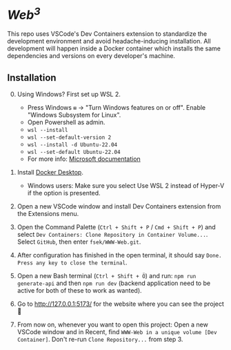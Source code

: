 # <em>Web<sup>3</sup></em>

This repo uses VSCode's Dev Containers extension to standardize the development environment and avoid headache-inducing installation. All development will happen inside a Docker container which installs the same dependencies and versions on every developer's machine.

## Installation
0. Using Windows? First set up WSL 2.
    - Press Windows `⊞` -> "Turn Windows features on or off". Enable "Windows Subsystem for Linux".
    - Open Powershell as admin.
    - `wsl --install`  
    - `wsl --set-default-version 2`
    - `wsl --install -d Ubuntu-22.04`
    - `wsl --set-default Ubuntu-22.04`
    -  For more info: [Microsoft documentation](https://learn.microsoft.com/en-us/windows/wsl/install)


1. Install [Docker Desktop](https://www.docker.com/products/docker-desktop/).

    - Windows users: Make sure you select Use WSL 2 instead of Hyper-V if the option is presented.

2. Open a new VSCode window and install Dev Containers extension from the Extensions menu.
 
3. Open the Command Palette (`Ctrl + Shift + P` / `Cmd + Shift + P`) and select `Dev Containers: Clone Repository in Container Volume...`. Select `GitHub`, then enter `fsek/WWW-Web.git`.

4. After configuration has finished in the open terminal, it should say `Done. Press any key to close the terminal`. 

5. Open a new Bash terminal (`Ctrl + Shift + Ö`) and run: `npm run generate-api` and then `npm run dev` (backend application need to be active for both of these to work as wanted).

6. Go to http://127.0.0.1:5173/ for the website where you can see the project🎉

7. From now on, whenever you want to open this project: Open a new VSCode window and in Recent, find `WWW-Web in a unique volume [Dev Container]`. Don't re-run `Clone Repository...` from step 3.


## 
